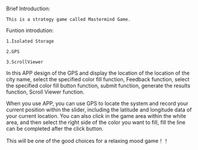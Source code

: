 
Brief Introduction:

    This is a strategy game called Mastermind Game.

Funtion introdution:

    1.Isolated Storage

    2.GPS
    
    3.ScrollViewer

In this APP design of the GPS and display the location of the location of the city name, select the specified color 
fill function, Feedback function, select the specified color fill button function, submit function, generate the results 
function, Scroll Viewer function.

When you use APP, you can use GPS to locate the system and record your current position within the slider, including the latitude and longitude data of your current location. You can also click in the game area within the white area, and then select the right side of the color you want to fill, fill the line can be completed after the click button.

This will be one of the good choices for a relaxing mood game！！
